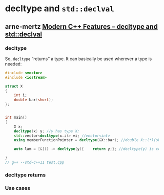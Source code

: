 # decltype and `std::declval`



## arne-mertz [Modern C++ Features – decltype and std::declval](https://arne-mertz.de/2017/01/decltype-declval/)



### decltype



So, `decltype` “returns” a type. It can basically be used wherever a type is needed:

```C++
#include <vector>
#include <iostream>

struct X
{
	int i;
	double bar(short);
};


int main()
{
	X x;
	decltype(x) y; //y has type X;
	std::vector<decltype(x.i)> vi; //vector<int>
	using memberFunctionPointer = decltype(&X::bar); //double X::(*)(short)

	auto lam = [&]() -> decltype(y){	return y;}; //decltype(y) is const X&

}
// g++ --std=c++11 test.cpp

```



### decltype returns



### Use cases

